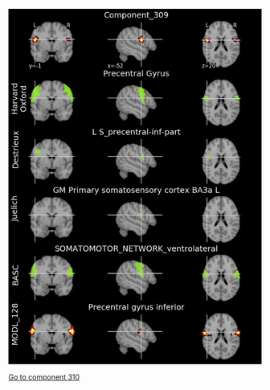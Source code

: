 


![309](preliminary/309.jpg "Component 309")

[Go to component 310](https://parietal-inria.github.io/MODL_atlas/1024/310 "Component 310")